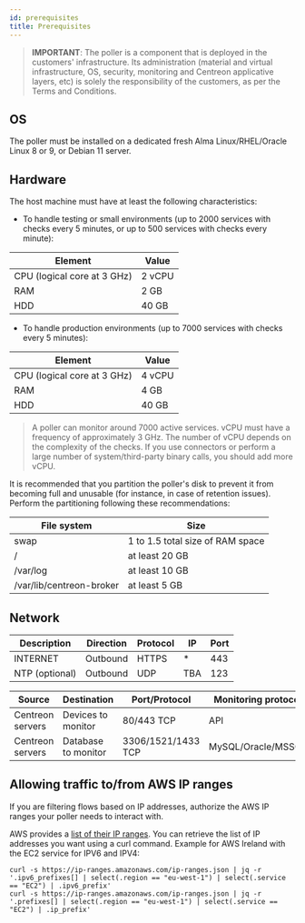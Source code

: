 ```yaml
---
id: prerequisites
title: Prerequisites
---
```


> **IMPORTANT**: The poller is a component that is deployed in the customers' infrastructure. Its administration (material and virtual infrastructure, OS, security, monitoring and Centreon applicative layers, etc) is solely the responsibility of the customers, as per the Terms and Conditions.
> 
## OS

The poller must be installed on a dedicated fresh Alma Linux/RHEL/Oracle Linux 8 or 9, or Debian 11 server.

## Hardware

The host machine must have at least the following characteristics:

* To handle testing or small environments (up to 2000 services with checks every 5 minutes, or up to 500 services with checks every minute):

| Element                     | Value     |
| ----------------------------| --------- |
| CPU  (logical core at 3 GHz) | 2 vCPU    |
| RAM                         | 2 GB      |
| HDD                         | 40 GB     |

* To handle production environments (up to 7000 services with checks every 5 minutes):

| Element                     | Value     |
| ----------------------------| --------- |
| CPU  (logical core at 3 GHz) | 4 vCPU    |
| RAM                         | 4 GB      |
| HDD                         | 40 GB     |

> A poller can monitor around 7000 active services. vCPU must have a frequency of approximately 3 GHz. The number of
> vCPU depends on the complexity of the checks. If you use connectors or perform a large number of system/third-party
> binary calls, you should add more vCPU.

It is recommended that you partition the poller's disk to prevent it from becoming full and unusable (for instance, in case of retention issues).
Perform the partitioning following these recommendations:

| File system                | Size                                                                  |
|----------------------------|-----------------------------------------------------------------------|
| swap                       | 1 to 1.5 total size of RAM space                                      |
| /                          | at least 20 GB                                                        |
| /var/log                   | at least 10 GB                                                        |
| /var/lib/centreon-broker   | at least 5 GB                                                         |

## Network

| Description    | Direction | Protocol   | IP           | Port   |
| -------------- | --------- | ---------- | ------------ | ------ |
| INTERNET       | Outbound  | HTTPS      | *            | 443    |
| NTP (optional) | Outbound  | UDP        | TBA          | 123    |

| Source            | Destination         | Port/Protocol      | Monitoring protocol   |
| ----------------- | ------------------- | ------------------ | --------------------- |
| Centreon servers  | Devices to monitor  | 80/443 TCP         | API                   |
| Centreon servers  | Database to monitor | 3306/1521/1433 TCP | MySQL/Oracle/MSSQL    |

## Allowing traffic to/from AWS IP ranges

If you are filtering flows based on IP addresses, authorize the AWS IP ranges your poller needs to interact with.

AWS provides a [list of their IP ranges](https://ip-ranges.amazonaws.com/ip-ranges.json). You can retrieve the list of IP addresses you want using a curl command. Example for AWS Ireland with the EC2 service for IPV6 and IPV4:

```shell
curl -s https://ip-ranges.amazonaws.com/ip-ranges.json | jq -r '.ipv6_prefixes[] | select(.region == "eu-west-1") | select(.service == "EC2") | .ipv6_prefix' 
curl -s https://ip-ranges.amazonaws.com/ip-ranges.json | jq -r '.prefixes[] | select(.region == "eu-west-1") | select(.service == "EC2") | .ip_prefix' 
```
